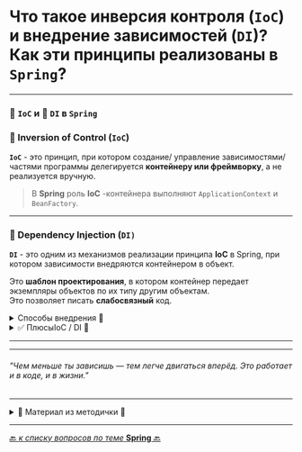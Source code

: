 # Что такое инверсия контроля (`IoC`) <br>и внедрение зависимостей (`DI`)? <br>Как эти принципы реализованы в `Spring`?

---

### 🔁 `IoC` и 💉 `DI` в `Spring`

### 📌 Inversion of Control (`IoC`)
**`IoC`** - это принцип, при котором создание/ управление зависимостями/ частями программы делегируется 
**контейнеру или фреймворку**, а не реализуется вручную.
> В **Spring** роль **IoC** -контейнера выполняют `ApplicationContext` и `BeanFactory`.

---
### 📌 Dependency Injection (`DI)`
**`DI`** - это одним из механизмов реализации принципа **IoC** в Spring, 
при котором зависимости внедряются контейнером в объект.

Это **шаблон проектирования**, в котором контейнер передает экземпляры объектов по их типу другим объектам.  
Это позволяет писать **слабосвязный** код.

<details>
        <summary>Способы внедрения 🔽</summary>

---
### Способы внедрения:

* 🛠️ Конструктор
* 🔧 Сеттер
* 📄 XML-конфигурация
* 🧪 Аннотации (`@Autowired`, `@Inject`)
* ⚙️ Автоматическое связывание (Autowiring)
</details>

<details>
        <summary>✅ ПлюсыIoC / DI 🔽</summary>

---
### ✅ Плюсы `IoC` / `DI`:
- 🔄 Отделение **логики** от **реализации**
- 🔀 **Простота** смены реализаций
- 🧩 Повышенная **модульность**
- 🧪 Лёгкость **тестирования**
- 🔗 **Слабая связность** компонентов
</details>

---

---
###### _"Чем меньше ты зависишь — тем легче двигаться вперёд. Это работает и в коде, и в жизни."_

---


<details>
        <summary>📝 Материал из методички 🔽</summary>

**Inversion of Control** - это принцип в разработке программы, при котором управление объектами
или частями программы передается контейнеру или фреймворку (с помощью рефлексии).  
Вместо ручного внедрения зависимостей, фреймворк забирает ответственность за это посредством IoC-контейнера.  

**Dependency Injection** — является одним из способов реализации принципа **IoC** в **Spring**.  
Это шаблон проектирования, в котором контейнер передает экземпляры объектов по их типу
другим объектам с помощью конструктора или метода класса(setter), что позволяет писать слабосвязный код.  

(Конфигурации для внедрения - scope,factory method, Можно внедрить через XML или аннотации JAVA,
процесс внедрения можно автоматизировать Autowiring)

</details>

---

[🔙 _к списку вопросов по теме_ **Spring** 🔙](/ITM/ITM06_Spring/Spring.md)
